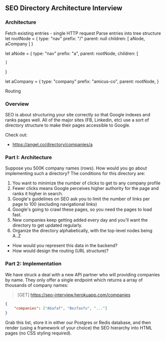 ## SEO Directory Architecture Interview

### Architecture
Fetch existing entries - single HTTP request
Parse entries into tree structure
let rootNode = {
	type: "nav"
	prefix: "/"
	parent: null
	children: [
		aNode,
		aCompany
	]
}

let aNode = {
	type: "nav"
	prefix: "a",
	parent: rootNode,
	children: [

	]
}

let aCompany = {
	type: "company"
	prefix: "amicus-co",
	parent: rootNode,
}


Routing


### Overview

SEO is about structuring your site correctly so that Google indexes and ranks pages well. All of the major sites (FB, Linkedin, etc) use a sort of directory structure to make their pages accessible to Google.

Check out:

- https://angel.co/directory/companies/a

### Part I: Architecture

Suppose you 500K company names (rows). How would you go about implementing such a directory? The conditions for this directory are:

1. You want to minimize the number of clicks to get to any company profile
2. Fewer clicks means Google perceives higher authority for the page and ranks it higher in search.
2. Google's guidelines on SEO ask you to limit the number of links per page to 100 (excluding navigational links)
3. Google's going to crawl these pages, so you need the pages to load fast.
4. New companies keep getting added every day and you'll want the directory to get updated regularly.
5. Organize the directory alphabetically, with the top-level nodes being A..Z

- How would you represent this data in the backend?
- How would design the routing (URL structure)?


### Part 2: Implementation

We have struck a deal with a new API partner who will providing companies by name.  They only offer a single endpoint which returns a array of thousands of company names:

> [GET] https://seo-interview.herokuapp.com/companies

```response.json
{
	"companies": ["Abafaf", "Bezfaofu", "..."]
}
```

Grab this list, store it in either our Postgres or Redis database, and then render (using a framework of your choice) the SEO hierarchy into HTML pages (no CSS styling required).
